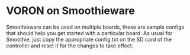 # VORON on Smoothieware

Smoothieware can be used on multiple boards, these are sample configs that should help you get started with a particular board. As usual for Smoothie, just copy the appropriate config.txt on the SD card of the controller and reset it for the changes to take effect.